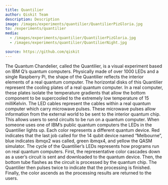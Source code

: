 ```yaml
---
title: Quantilier
author: Qiskit Team
description: Description
image: /images/experiments/quantilier/QuantilierPizGloria.jpg
to: /experiments/quantilier
media:
  - /images/experiments/quantilier/QuantilierPizGloria.jpg
  - /images/experiments/quantilier/QuantilierNight.jpg

source: https://github.com/qiskit
---
```

The Quantum Chandelier, called the Quantilier, is a visual experiment based on IBM Q’s quantum computers. Physically made of over 1000 LEDs and a single Raspberry Pi, the shape of the Quantilier reflects the interior elements of a real quantum computer.
The horizontal disks of this Quantilier represent the cooling plates of a real quantum computer. In a real computer, these plates isolate the temperature gradients that allow the bottom component to be supercooled to the extremely low temperature of 15 milliKelvin.
The LED cables represent the cables within a real quantum computer which carry microwave pulses. These microwave pulses allow information from the external world to be sent to the interior quantum chip. This allows users to send circuits to be run on a quantum computer.
When someone uses one of IBM’s public quantum computers the LEDs in the Quantilier lights up. Each color represents a different quantum device. Red indicates that the last job called for the 14 qubit device named “Melbourne”, blue indicates ibmqx2 was called, green ibmqx4, and yellow the QASM simulator.
The cycle of the Quantilier’s LEDs represents how programs run on real quantum computers. First, the representative color cascades down as a user’s circuit is sent and downloaded to the quantum device. Then, the bottom tube flashes as the circuit is processed by the quantum chip. The Quantilier then pulses twice to indicate that the processing is finished. Finally, the color ascends as the processing results are returned to the users.
